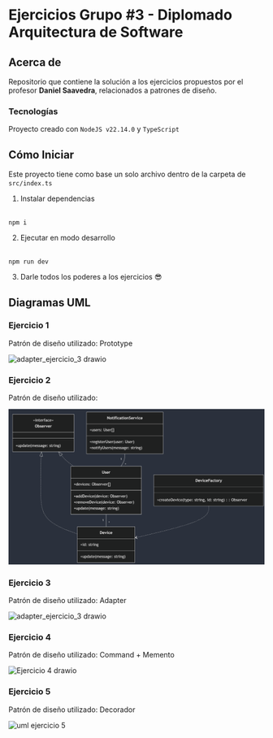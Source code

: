 # Ejercicios Grupo #3 - Diplomado Arquitectura de Software

  

## Acerca de

  

Repositorio que contiene la solución a los ejercicios propuestos por el profesor **Daniel Saavedra**, relacionados a patrones de diseño.

  

### Tecnologías

  

Proyecto creado con `NodeJS v22.14.0` y `TypeScript`

  

## Cómo Iniciar

  

Este proyecto tiene como base un solo archivo dentro de la carpeta de `src/index.ts`

  

1. Instalar dependencias

  

```

npm i

```

  

2. Ejecutar en modo desarrollo 

  

```

npm run dev

```

  

3. Darle todos los poderes a los ejercicios 😎

  

## Diagramas UML

### Ejercicio 1
Patrón de diseño utilizado: Prototype

![adapter_ejercicio_3 drawio]([https://github.com/wforeros/grupo-3-patrones-de-diseno-diplomado-arq-2025/blob/master/src/exercise_2/diagram.PNG](https://github.com/wforeros/grupo-3-patrones-de-diseno-diplomado-arq-2025/blob/master/src/ejercicio1/diagrama.png))


### Ejercicio 2

Patrón de diseño utilizado: 

![adapter_ejercicio_3 drawio](https://github.com/wforeros/grupo-3-patrones-de-diseno-diplomado-arq-2025/blob/master/src/exercise_2/diagram.PNG)
  
### Ejercicio 3

  Patrón de diseño utilizado: Adapter

![adapter_ejercicio_3 drawio](https://github.com/user-attachments/assets/0c6ddd9c-6c52-48d9-bf23-a2dc494b6361)

  
  

### Ejercicio 4

  Patrón de diseño utilizado: Command + Memento

![Ejercicio 4 drawio](https://github.com/user-attachments/assets/00f23f97-41f6-4b75-8ee2-3b5d998b986e)

  

### Ejercicio 5
Patrón de diseño utilizado: Decorador

![uml ejercicio 5](https://github.com/user-attachments/assets/1e02ffc0-7899-4e49-a724-97fd0f57ab4e)
